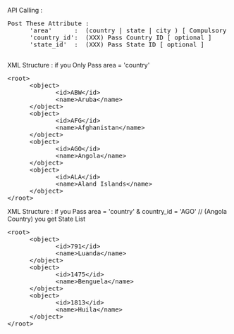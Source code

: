API Calling :
<pre>
Post These Attribute :
      'area'      :  (country | state | city ) [ Compulsory ]
      'country_id':  (XXX) Pass Country ID [ optional ]
      'state_id'  :  (XXX) Pass State ID [ optional ]
      
</pre>

XML Structure : if you Only Pass area = 'country'
<pre>
&lt;root&gt;
      &lt;object&gt;
             &lt;id&gt;ABW&lt;/id&gt;
             &lt;name&gt;Aruba&lt;/name&gt;
      &lt;/object&gt;
      &lt;object&gt;
             &lt;id&gt;AFG&lt;/id&gt;
             &lt;name&gt;Afghanistan&lt;/name&gt;
      &lt;/object>
      &lt;object>
             &lt;id&gt;AGO&lt;/id&gt;
             &lt;name&gt;Angola&lt;/name&gt;
      &lt;/object&gt;
      &lt;object&gt;
             &lt;id&gt;ALA&lt;/id&gt;
             &lt;name&gt;Aland Islands&lt;/name&gt;
      &lt;/object&gt;
&lt;/root&gt;
</pre>

XML Structure : if you  Pass area = 'country' & country_id = 'AGO'  // (Angola Country) you get State List
<pre>
&lt;root&gt;
      &lt;object&gt;
             &lt;id&gt;791&lt;/id&gt;
             &lt;name&gt;Luanda&lt;/name&gt;
      &lt;/object&gt;
      &lt;object&gt;
             &lt;id&gt;1475&lt;/id&gt;
             &lt;name&gt;Benguela&lt;/name&gt;
      &lt;/object&gt;
      &lt;object&gt;
             &lt;id&gt;1813&lt;/id&gt;
             &lt;name&gt;Huila&lt;/name&gt;
      &lt;/object&gt;
&lt;/root&gt;
</pre>

